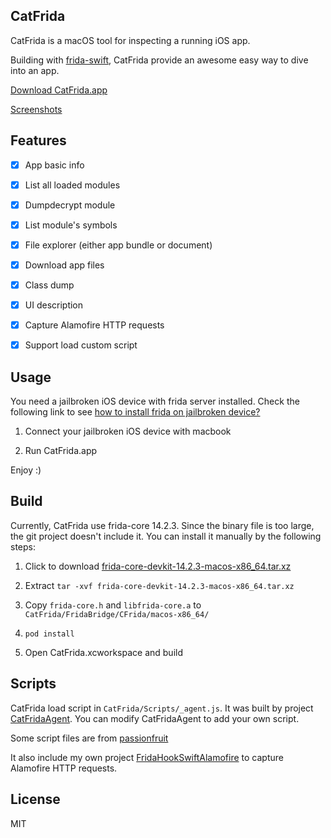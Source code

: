 
## CatFrida

CatFrida is a macOS tool for inspecting a running iOS app.

Building with [frida-swift](https://github.com/frida/frida-swift), CatFrida provide an awesome easy way to dive into an app.

[Download CatFrida.app](https://github.com/neil-wu/CatFrida/releases)

[Screenshots](./Screenshots/)


## Features

- [x] App basic info
- [x] List all loaded modules
- [x] Dumpdecrypt module
- [x] List module's symbols
- [x] File explorer (either app bundle or document)
- [x] Download app files
- [x] Class dump
- [x] UI description
- [x] Capture Alamofire HTTP requests
- [x] Support load custom script


## Usage

You need a jailbroken iOS device with frida server installed. Check the following link to see [how to install frida on jailbroken device?](https://frida.re/docs/ios/#with-jailbreak)

1. Connect your jailbroken iOS device with macbook

2. Run CatFrida.app

Enjoy :)


## Build

Currently, CatFrida use frida-core 14.2.3. Since the binary file is too large, the git project doesn't include it. You can install it manually by the following steps:

1. Click to download [frida-core-devkit-14.2.3-macos-x86_64.tar.xz](https://github.com/frida/frida/releases/download/14.2.3/frida-core-devkit-14.2.3-macos-x86_64.tar.xz)

2. Extract `tar -xvf frida-core-devkit-14.2.3-macos-x86_64.tar.xz`

3. Copy `frida-core.h` and `libfrida-core.a` to `CatFrida/FridaBridge/CFrida/macos-x86_64/`

4. `pod install`

5. Open CatFrida.xcworkspace and build


## Scripts

CatFrida load script in `CatFrida/Scripts/_agent.js`. It was built by project [CatFridaAgent](https://github.com/neil-wu/CatFridaAgent). You can modify CatFridaAgent to add your own script.

Some script files are from [passionfruit](https://github.com/chaitin/passionfruit)

It also include my own project [FridaHookSwiftAlamofire](https://github.com/neil-wu/FridaHookSwiftAlamofire) to capture Alamofire HTTP requests.

## License

MIT






